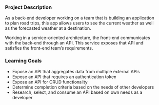 ### Project Description
As a back-end developer working on a team that is building an application to plan road trips, this app allows users to see the current weather as well as the forecasted weather at a destination.

Working in a service-oriented architecture, the front-end communicates with the back-end through an API. This service exposes that API and satisfies the front-end team’s requirements.

### Learning Goals
- Expose an API that aggregates data from multiple external APIs
- Expose an API that requires an authentication token
- Expose an API for CRUD functionality
- Determine completion criteria based on the needs of other developers
- Research, select, and consume an API based on own needs as a developer
